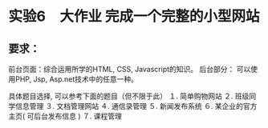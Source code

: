 # 实验6　大作业  完成一个完整的小型网站
## 要求：

前台页面：综合运用所学的HTML, CSS, Javascript的知识。
后台部分： 可以使用PHP, Jsp, Asp.net技术中的任意一种。

具体题目选择,  可以参考下面的题目（但不限于此）
１.	简单购物网站
２.	班级同学信息管理
３.	文档管理网站
４.	通信录管理
５.	新闻发布系统
６.	某企业的官方主页( 可后台发布信息 )
７.	课程管理
